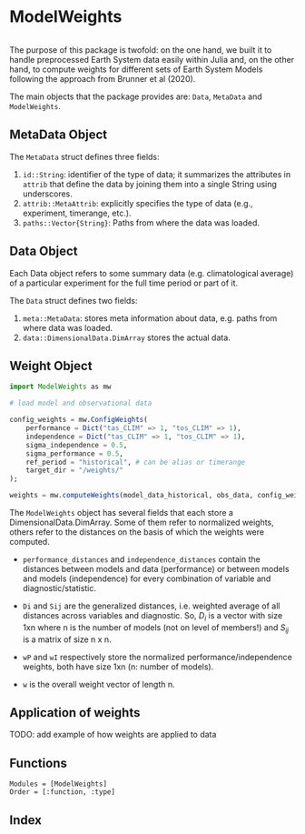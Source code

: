 # ModelWeights

```@contents
```

The purpose of this package is twofold: on the one hand, we built it to handle preprocessed Earth System data easily
within Julia and, on the other hand, to compute weights for different sets of Earth System Models following the approach from Brunner et al (2020).

The main objects that the package provides are: `Data`, `MetaData` and `ModelWeights`. 

## MetaData Object

The `MetaData` struct defines three fields:
1. `id::String`: identifier of the type of data; it summarizes the attributes 
in `attrib` that define the data by joining them into a single String using 
underscores.
2. `attrib::MetaAttrib`: explicitly specifies the type of data (e.g., experiment, timerange, etc.). 
3. `paths::Vector{String}`: Paths from where the data was loaded.


## Data Object

Each Data object refers to some summary data (e.g. climatological average) 
of a particular experiment for the full time period or part of it.

The `Data` struct defines two fields:
1. `meta::MetaData`: stores meta information about data, e.g. paths from where 
data was loaded.
2. `data::DimensionalData.DimArray` stores the actual data.


## Weight Object

````julia
import ModelWeights as mw

# load model and observational data

config_weights = mw.ConfigWeights(
    performance = Dict("tas_CLIM" => 1, "tos_CLIM" => 1),
    independence = Dict("tas_CLIM" => 1, "tos_CLIM" => 1),
    sigma_independence = 0.5,
    sigma_performance = 0.5,
    ref_period = "historical", # can be alias or timerange
    target_dir = "/weights/"
);

weights = mw.computeWeights(model_data_historical, obs_data, config_weights);
````

The `ModelWeights` object has several fields that each store a
DimensionalData.DimArray. Some of them refer to normalized weights, others refer 
to the distances on the basis of which the weights were computed.

- `performance_distances` and `independence_distances` contain the distances
between models and data (performance) or between models and models (independence) 
for every combination of variable and diagnostic/statistic.
- `Di` and `Sij` are the generalized distances, i.e. weighted average of all
distances across variables and diagnostic. So, $D_i$ is a vector with size 
1xn where n is the number of models (not on level of members!) and $S_{ij}$ is 
a matrix of size n x n. 

- `wP` and `wI` respectively store the normalized performance/independence weights, 
both have size 1xn (n: number of models).
- `w` is the overall weight vector of length n.


## Application of weights

TODO: add example of how weights are applied to data


## Functions

```@autodocs
Modules = [ModelWeights]
Order = [:function, :type]
```

## Index

```@index
```

